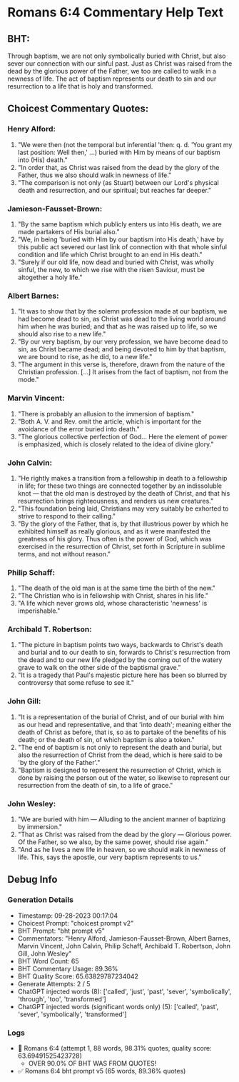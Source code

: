 # Romans 6:4 Commentary Help Text

## BHT:
Through baptism, we are not only symbolically buried with Christ, but also sever our connection with our sinful past. Just as Christ was raised from the dead by the glorious power of the Father, we too are called to walk in a newness of life. The act of baptism represents our death to sin and our resurrection to a life that is holy and transformed.

## Choicest Commentary Quotes:
### Henry Alford:
1. "We were then (not the temporal but inferential 'then: q. d. 'You grant my last position: Well then,' ...) buried with Him by means of our baptism into (His) death."
2. "In order that, as Christ was raised from the dead by the glory of the Father, thus we also should walk in newness of life."
3. "The comparison is not only (as Stuart) between our Lord's physical death and resurrection, and our spiritual; but reaches far deeper."

### Jamieson-Fausset-Brown:
1. "By the same baptism which publicly enters us into His death, we are made partakers of His burial also."
2. "We, in being 'buried with Him by our baptism into His death,' have by this public act severed our last link of connection with that whole sinful condition and life which Christ brought to an end in His death."
3. "Surely if our old life, now dead and buried with Christ, was wholly sinful, the new, to which we rise with the risen Saviour, must be altogether a holy life."

### Albert Barnes:
1. "It was to show that by the solemn profession made at our baptism, we had become dead to sin, as Christ was dead to the living world around him when he was buried; and that as he was raised up to life, so we should also rise to a new life."
2. "By our very baptism, by our very profession, we have become dead to sin, as Christ became dead; and being devoted to him by that baptism, we are bound to rise, as he did, to a new life."
3. "The argument in this verse is, therefore, drawn from the nature of the Christian profession. [...] It arises from the fact of baptism, not from the mode."

### Marvin Vincent:
1. "There is probably an allusion to the immersion of baptism." 
2. "Both A. V. and Rev. omit the article, which is important for the avoidance of the error buried into death." 
3. "The glorious collective perfection of God... Here the element of power is emphasized, which is closely related to the idea of divine glory."

### John Calvin:
1. "He rightly makes a transition from a fellowship in death to a fellowship in life; for these two things are connected together by an indissoluble knot — that the old man is destroyed by the death of Christ, and that his resurrection brings righteousness, and renders us new creatures."
2. "This foundation being laid, Christians may very suitably be exhorted to strive to respond to their calling."
3. "By the glory of the Father, that is, by that illustrious power by which he exhibited himself as really glorious, and as it were manifested the greatness of his glory. Thus often is the power of God, which was exercised in the resurrection of Christ, set forth in Scripture in sublime terms, and not without reason."

### Philip Schaff:
1. "The death of the old man is at the same time the birth of the new."
2. "The Christian who is in fellowship with Christ, shares in his life."
3. "A life which never grows old, whose characteristic 'newness' is imperishable."

### Archibald T. Robertson:
1. "The picture in baptism points two ways, backwards to Christ's death and burial and to our death to sin, forwards to Christ's resurrection from the dead and to our new life pledged by the coming out of the watery grave to walk on the other side of the baptismal grave." 
2. "It is a tragedy that Paul's majestic picture here has been so blurred by controversy that some refuse to see it."

### John Gill:
1. "It is a representation of the burial of Christ, and of our burial with him as our head and representative, and that 'into death'; meaning either the death of Christ as before, that is, so as to partake of the benefits of his death; or the death of sin, of which baptism is also a token."
2. "The end of baptism is not only to represent the death and burial, but also the resurrection of Christ from the dead, which is here said to be 'by the glory of the Father'."
3. "Baptism is designed to represent the resurrection of Christ, which is done by raising the person out of the water, so likewise to represent our resurrection from the death of sin, to a life of grace."

### John Wesley:
1. "We are buried with him — Alluding to the ancient manner of baptizing by immersion."
2. "That as Christ was raised from the dead by the glory — Glorious power. Of the Father, so we also, by the same power, should rise again."
3. "And as he lives a new life in heaven, so we should walk in newness of life. This, says the apostle, our very baptism represents to us."


## Debug Info
### Generation Details
- Timestamp: 09-28-2023 00:17:04
- Choicest Prompt: "choicest prompt v2"
- BHT Prompt: "bht prompt v5"
- Commentators: "Henry Alford, Jamieson-Fausset-Brown, Albert Barnes, Marvin Vincent, John Calvin, Philip Schaff, Archibald T. Robertson, John Gill, John Wesley"
- BHT Word Count: 65
- BHT Commentary Usage: 89.36%
- BHT Quality Score: 65.63829787234042
- Generate Attempts: 2 / 5
- ChatGPT injected words (8):
	['called', 'just', 'past', 'sever', 'symbolically', 'through', 'too', 'transformed']
- ChatGPT injected words (significant words only) (5):
	['called', 'past', 'sever', 'symbolically', 'transformed']

### Logs
- 🔄 Romans 6:4 (attempt 1, 88 words, 98.31% quotes, quality score: 63.69491525423728) 
	- OVER 90.0% OF BHT WAS FROM QUOTES!
- ✅ Romans 6:4 bht prompt v5 (65 words, 89.36% quotes)